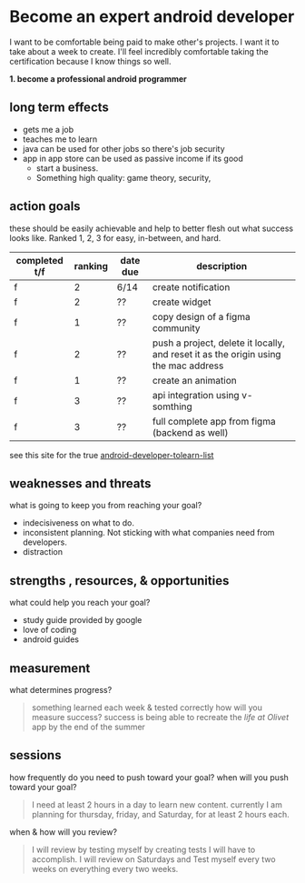 # Become an expert android developer
I want to be comfortable being paid to make other's projects. I want it to take about a week to create. I'll feel incredibly comfortable taking the certification because I know things so well.

**1. become a professional android programmer**
## long term effects
* gets me a job
* teaches me to learn
* java can be used for other jobs so there's job security
* app in app store can be used as passive income if its good
  * start a business.
  * Something high quality: game theory, security,

## action goals
these should be easily achievable and help to better flesh out what success looks like.
Ranked 1, 2, 3 for easy, in-between, and hard.

completed t/f|ranking| date due| description |
-------------|-------|---------|-------------|
f|2|6/14|create notification
f|2|??| create widget
f|1|??| copy design of a figma community
f|2|??| push a project, delete it locally, and reset it as the origin using the mac address
f|1|??| create an animation
f|3|??| api integration using v-somthing
f|3|??| full complete app from figma (backend as well)

see this site for the true [android-developer-tolearn-list](https://developers.google.com/certification/associate-android-developer/study-guide)


## weaknesses and threats
what is going to keep you from reaching your goal?

- indecisiveness on what to do.
- inconsistent planning. Not sticking with what companies need from developers.
- distraction
  

## strengths , resources, & opportunities
what could help you reach your goal?

* study guide provided by google
* love of coding
* android guides

## measurement
what determines progress?
> something learned each week & tested correctly
how will you measure success?
> success is being able to recreate the *life at Olivet* app by the end of the summer



## sessions
how frequently do you need to push toward your goal?
when will you push toward your goal?
> I need at least 2 hours in a day to learn new content. 
> currently I am planning for thursday, friday, and Saturday, for at least 2 hours each. 

when & how will you review?
> I will review by testing myself by creating tests I will have to accomplish.
> I will review on Saturdays and Test myself every two weeks on everything every two weeks.














